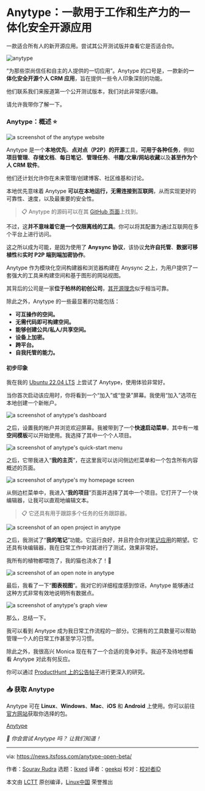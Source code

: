 [#]: subject: "Anytype: An All-in-One Secure Open-Source App for Work and Productivity"
[#]: via: "https://news.itsfoss.com/anytype-open-beta/"
[#]: author: "Sourav Rudra https://news.itsfoss.com/author/sourav/"
[#]: collector: "lkxed"
[#]: translator: "geekpi"
[#]: reviewer: " "
[#]: publisher: " "
[#]: url: " "

Anytype：一款用于工作和生产力的一体化安全开源应用
======

一款适合所有人的新开源应用。尝试其公开测试版并查看它是否适合你。

![anytype][1]

“为那些崇尚信任和自主的人提供的一切应用”。Anytype 的口号是，一款新的**一体化安全开源个人 CRM 应用**，旨在提供一些令人印象深刻的功能。

他们联系我们来报道第一个公开测试版本，我们对此非常感兴趣。

请允许我带你了解一下。

### Anytype：概述 ⭐

![a screenshot of the anytype website][2]

Anytype 是一个**本地优先**、**点对点（P2P）**的**开源**工具，**可用于各种任务**，例如**项目管理**、**存储文档**、**每日笔记**、**管理任务**、**书籍/文章/网站收藏**以及**甚至作为个人 CRM 软件**。

他们还计划允许你在未来管理/创建博客、社区维基和讨论。

本地优先意味着 Anytype **可以在本地运行，无需连接到互联网**，从而实现更好的可靠性、速度，以及最重要的安全性。

> 📋 Anytype 的源码可以在其 [GitHub 页面][3]上找到。

不过，这**并不意味着它是一个仅限离线的工具**。你可以将其配置为通过互联网在多个平台上进行访问。

这之所以成为可能，是因为使用了 **Anysync 协议**，该协议**允许自托管**、**数据可移植性**和**实时 P2P 端到端加密协作**。

Anytype 作为模块化空间构建器和浏览器构建在 Anysync 之上，为用户提供了一套强大的工具来构建空间和基于图形的网站视图。

其背后的公司是一家**位于柏林的初创公司**，[其开源理念][4]似乎相当可靠。

除此之外，Anytype 的一些最显著的功能包括：

- **可互操作的空间。**
- **无需代码即可构建空间。**
- **能够创建公共/私人/共享空间。**
- **设备上加密。**
- **跨平台。**
- **自我托管的能力。**

#### 初步印象

我在我的 [Ubuntu 22.04 LTS][5] 上尝试了 Anytype，使用体验非常好。

当你首次启动该应用时，你将看到一个“加入”或“登录”屏幕。我使用“加入”选项在本地创建一个新帐户。

![a screenshot of anytype's dashboard][6]

之后，设置我的帐户并浏览欢迎屏幕。我被带到了一个**快速启动菜单**，其中有一堆**空间模板**可以开始使用。我选择了其中一个个人项目。

![a screenshot of anytype's quick-start menu][7]

之后，它带我进入“**我的主页**”，在这里我可以访问侧边栏菜单和一个包含所有内容概述的页面。

![a screenshot of anytype's my homepage screen][8]

从侧边栏菜单中，我进入“**我的项目**”页面并选择了其中一个项目。它打开了一个块编辑器，让我可以直观地编辑文本。

> 📋 它还具有用于跟踪多个任务的任务跟踪器。

![a screenshot of an open project in anytype][9]

之后，我测试了“**我的笔记**”功能。它运行良好，并且符合你对[笔记应用][10]的期望。它还具有块编辑器，我在日常工作中对其进行了测试，效果非常好。

我所有的植物都喂饱了，我的猫也浇水了！🤣

![a screenshot of an open note in anytype][11]

最后，我看了一下“**图表视图**”。我对它的详细程度感到惊讶。Anytype 能够通过这种方式非常有效地说明所有数据点。

![a screenshot of anytype's graph view][12]

那么，总结一下。

我可以看到 Anytype 成为我日常工作流程的一部分。它拥有的工具数量可以帮助管理一个人的日常工作甚至学习习惯。

除此之外，我很高兴 Monica 现在有了一个合适的竞争对手。我迫不及待地想看看 Anytype 对此有何反应。

你可以通过 [ProductHunt 上的公告帖子][13]进行更深入的研究。

### 📥 获取 Anytype

Anytype 可在 **Linux**、**Windows**、**Mac**、**iOS** 和 **Android** 上使用。你可以前往[官方网站][14]获取你选择的包。

[Anytype][15]

_💬 你会尝试 Anytype 吗？ 让我们知道！_

--------------------------------------------------------------------------------

via: https://news.itsfoss.com/anytype-open-beta/

作者：[Sourav Rudra][a]
选题：[lkxed][b]
译者：[geekpi](https://github.com/geekpi)
校对：[校对者ID](https://github.com/校对者ID)

本文由 [LCTT](https://github.com/LCTT/TranslateProject) 原创编译，[Linux中国](https://linux.cn/) 荣誉推出

[a]: https://news.itsfoss.com/author/sourav/
[b]: https://github.com/lkxed/
[1]: https://news.itsfoss.com/content/images/size/w1304/2023/07/anytype.png
[2]: https://news.itsfoss.com/content/images/2023/07/Anytype.jpg
[3]: https://github.com/anyproto
[4]: https://blog.anytype.io/our-open-philosophy/
[5]: https://news.itsfoss.com/ubuntu-22-04-release/
[6]: https://news.itsfoss.com/content/images/2023/07/Anytype_1.jpg
[7]: https://news.itsfoss.com/content/images/2023/07/Anytype_2.jpg
[8]: https://news.itsfoss.com/content/images/2023/07/Anytype_3.jpg
[9]: https://news.itsfoss.com/content/images/2023/07/Anytype_4.jpg
[10]: https://itsfoss.com/note-taking-apps-linux/
[11]: https://news.itsfoss.com/content/images/2023/07/Anytype_5.jpg
[12]: https://news.itsfoss.com/content/images/2023/07/Anytype_6.jpg
[13]: https://www.producthunt.com/posts/anytype-2-0
[14]: https://anytype.io/
[15]: https://anytype.io/
